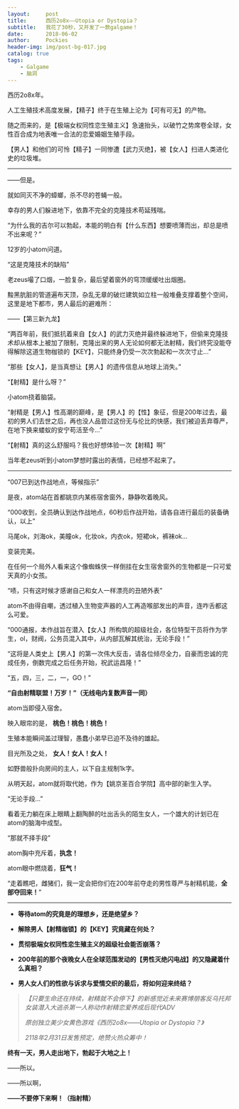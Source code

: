 ```yaml
---
layout:     post
title:      西历2o8x——Utopia or Dystopia？
subtitle:   我花了30秒，又开发了一款galgame！
date:       2018-06-02
author:     Pockies
header-img: img/post-bg-017.jpg
catalog: true
tags:
    - Galgame
    - 脑洞
---
```

西历2o8x年。

人工生殖技术高度发展，【精子】终于在生殖上沦为【可有可无】的产物。

随之而来的，是【极端女权同性恋生殖主义】急速抬头，以破竹之势席卷全球，女性百合成为地表唯一合法的恋爱婚姻生殖手段。

【男人】和他们的可怜【精子】一同惨遭【武力灭绝】，被【女人】扫进人类进化史的垃圾堆。

---

——但是。

就如同灭不净的蟑螂，杀不尽的苍蝇一般。

幸存的男人们躲进地下，依靠不完全的克隆技术苟延残喘。

“为什么我的吉尔可以勃起，本能的明白有【什么东西】想要喷薄而出，却总是喷不出来呢？”

12岁的小atom问道。

“这是克隆技术的缺陷”

老zeus嘬了口烟，一脸复杂，最后望着窗外的穹顶缓缓吐出烟圈。

黢黑肮脏的管道遍布天顶，杂乱无章的破烂建筑如立柱一般堆叠支撑着整个空间，这里是地下都市，男人最后的避难所：

——【第三新九龙】

“两百年前，我们抵抗着来自【女人】的武力灭绝并最终躲进地下，但偷来克隆技术却从根本上被加了限制，克隆出来的男人无论如何都无法射精，我们终究没能夺得解除这道生物枷锁的【KEY】，只能终身仍受一次次勃起和一次次寸止...”

“那些【女人】，是当真想让【男人】的遗传信息从地球上消失。”

“【射精】是什么呀？”

小atom挠着脑袋。

“射精是【男人】性高潮的巅峰，是【男人】的【性】象征，但是200年过去，最初的男人们去世之后，再也没人品尝过这份无与伦比的快感，我们被迫丢弃尊严，在地下换来蝼蚁的安宁苟活至今...”

“【射精】真的这么舒服吗？我也好想体验一次【射精】啊”

当年老zeus听到小atom梦想时露出的表情，已经想不起来了。

---

“007已到达作战地点，等候指示”

是夜，atom站在首都姚京内某栋宿舍窗外，静静吹着晚风。

“000收到，全员确认到达作战地点，60秒后作战开始，请各自进行最后的装备确认，以上”

马尾ok，刘海ok，美瞳ok，化妆ok，内衣ok，短裙ok，裤袜ok...

变装完美。

在任何一个局外人看来这个像蜘蛛侠一样倒挂在女生宿舍窗外的生物都是一只可爱天真的小女孩。

“啧，只有这时候才感谢自己和女人一样漂亮的丑陋外表”

atom不由得自嘲，透过植入生物变声器的人工再造喉部发出的声音，连咋舌都这么可爱。

“000通报，本作战旨在潜入【女人】所构筑的超级社会，各位特型干员将作为学生，ol，财阀，公务员混入其中，从内部瓦解其统治，无论手段！”

“这将是人类史上【男人】的第一次伟大反击，请各位倾尽全力，自豪而忠诚的完成任务，倒数完成之后任务开始，祝武运昌隆！”

“五，四，三，二，一，GO！”

**“自由射精联盟！万岁！”（无线电内复数声音一同）**

atom当即侵入宿舍。

映入眼帘的是， **桃色！桃色！桃色！**

生殖本能瞬间盖过理智，愚蠢小弟早已迫不及待的雄起。

目光所及之处， **女人！女人！女人！**

如野兽般扑向房间的主人，以下自主规制1k字。

从明天起，atom就将取代她，作为【姚京圣百合学院】高中部的新生入学。

“无论手段...”

看着无力躺在床上眼睛上翻陶醉的吐出舌头的陌生女人，一个雄大的计划已在atom的脑海中成型。

“那就不择手段”

atom胸中充斥着，**执念！**

atom眼中燃烧着，**狂气！**

“走着瞧吧，雌猪们，我一定会把你们在200年前夺走的男性尊严与射精机能，**全部夺回来！**”  

---

- **等待atom的究竟是的理想乡，还是绝望乡？**


- **解除男人【射精枷锁】的【KEY】究竟藏在何处？**


- **贯彻极端女权同性恋生殖主义的超级社会能否崩落？**


- **200年前的那个夜晚女人在全球范围发动的【男性灭绝闪电战】的又隐藏着什么真相？**

- **男人女人们的性欲与诉求与爱情交织的最后，将如何迎来终结？**

> *【只要生命还在持续，射精就不会停下】的新感觉近未来赛博朋客反乌托邦女装潜入大逃杀第一人称动作射精恋爱养成后现代ADV*
>
> *原创独立美少女黄色游戏《西历2o8x——Utopia or Dystopia？》*
>
> *2118年2月31日发售预定，绝赞火热众筹中！* 

**终有一天，男人走出地下，勃起于大地之上！**

——所以。

——所以啊，

**——不要停下来啊！（指射精）**